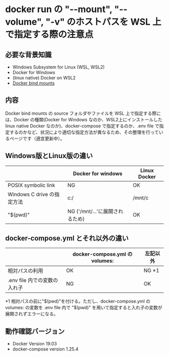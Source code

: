 # docker run の "--mount", "--volume", "-v" のホストパスを WSL 上で指定する際の注意点

## 必要な背景知識

* Windows Subsystem for Linux (WSL, WSL2)
* Docker for Windows
* (linux native) Docker on WSL2
* [Docker bind mounts](https://docs.docker.com/storage/bind-mounts/#choosing-the--v-or---mount-flag)

## 内容

Docker bind mounts の source フォルダやファイルを WSL 上で指定する際には、Docker の種類(Docker for Windows なのか、WSL2上にインストールした linux native Docker なのか)、docker-compose で指定するのか、.env file で指定するのかなど、状況により適切な指定方法が異なるため、その整理を行っているページです（適宜更新中）。

## Windows版とLinux版の違い

||Docker for windows|Linux Docker|
|----|----|----|
|POSIX symbolic link|NG|OK|
|Windows C drive の指定方法| c:/| /mnt/c |
|"$(pwd)"|NG ('/mnt/...'に展開されるため)|OK|

## docker-compose.yml とそれ以外の違い

||docker-compose.yml の volumes:|左記以外|
|----|----|----|
|相対パスの利用|OK|NG *1|
|.env file 内での変数の入れ子|NG|OK|

*1 相対パスの前に"$(pwd)"を付ける。ただし、docker-compose.yml の volumes: の変数を .env file 内で "$(pwd)" を用いて指定すると入れ子の変数が展開されずエラーになる。

## 動作確認バージョン

* Docker Version 19.03
* docker-compose version 1.25.4
